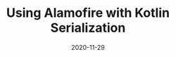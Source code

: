 ---
layout: post
title:  "Using Alamofire with Kotlin Serialization "
date:   2020-11-29
show_in_homepage: true
draft: true
tags: [Kotlin Multiplatform]
---